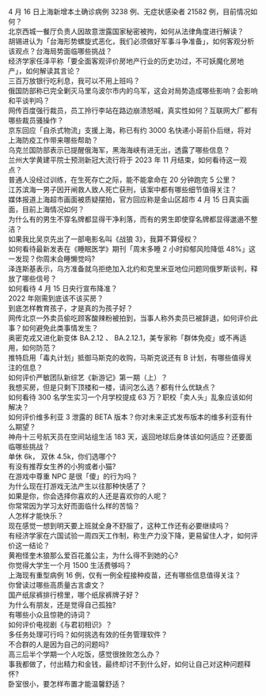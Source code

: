 4 月 16 日上海新增本土确诊病例 3238 例、无症状感染者 21582 例，目前情况如何？  
北京西城一餐厅负责人因故意泄露国家秘密被拘，如何从法律角度进行解读？  
胡锡进认为「台海形势螺旋式恶化，我们必须做好军事斗争准备」，如何客观分析该观点？台海局势面临哪些挑战？  
经济学家任泽平称「要全面客观评价房地产行业的历史功过，不可妖魔化房地产」，如何解读其言论？  
三百万放银行吃利息，我可以不用上班吗？  
俄国防部称已完全剿灭马里乌波尔市内的乌军，这会对局势造成哪些影响？会影响和平谈判吗？  
网传百度强行裁员，员工拎行李站在路边崩溃怒喊，真实性如何？互联网大厂都有哪些裁员骚操作？  
京东回应「自杀式物流」支援上海，称已有约 3000 名快递小哥前仆后继，将对上海防疫工作带来哪些帮助？  
乌克兰国防部表示已提醒俄海军，黑海海峡有进无出，透露了哪些信息？  
兰州大学黄建平院士预测新冠大流行将于 2023 年 11 月结束，如何看待这一观点？  
普通人没经过训练，在生死存亡之际，能不能拿命在 20 分钟跑完 5 公里？  
江苏滨海一男子因开闸救人致人死亡获刑，该案中都有哪些细节值得关注？  
媒体报道上海超市画面被质疑摆拍，官方回应称是金山区超市 4 月 15 日真实画面，目前上海情况如何？  
为什么有的男生不穿名牌都显得干净利落，而有的男生即使穿名牌都显得邋遢不整洁？  
如果我比吴京先出了一部电影名叫《战狼 3》，我算不算侵权？  
如何看待最新发表在《睡眠医学》期刊「周末多睡 2 小时抑郁风险降低 48%」这一发现？你周末会睡懒觉吗?  
泽连斯基表示，乌方准备就乌拒绝加入北约和克里米亚地位问题同俄罗斯谈判，释放了哪些信号？  
如何看待 4 月 15 日央行宣布降准？  
2022 年刚需到底该不该买房？  
到底怎样教育孩子，才是真的为孩子好？  
网传北京一外卖员偷吃顾客酸辣粉被拍到，当事人称外卖员已被辞退，如何评价此事？如何避免此类事情发生？  
奥密克戎又进化新变体 BA.2.12 、 BA.2.12.1，美专家称「群体免疫」或不再适用，如何防范？  
推特启用「毒丸计划」抵御马斯克的收购，马斯克说还有 B 计划，有哪些值得关注的信息？  
如何评价严敏团队新综艺《新游记》第一期（上）？  
我想买房，但是只剩下顶楼和一楼，请问怎么选？都有什么优缺点？  
如何看待 300 名学生实习一个月学校提成 63 万？职校「卖人头」乱象应该如何解决？  
如何评价维多利亚 3 泄露的 BETA 版本？你对未来正式发布版本的维多利亚有什么期望？  
神舟十三号航天员在空间站组生活 183 天，返回地球后身体该如何适应？还要面临哪些挑战？  
单休 6k， 双休 4.5k，你们选哪个?  
有没有推荐女生养的小狗或者小猫?  
在游戏中尊重 NPC 是很「傻」的行为吗？  
为什么现在打游戏无法产生以往那种快感了？  
如果是你，你会选择你喜欢的人还是喜欢你的人呢？  
你常常因为学习太好而面临什么样的苦恼？  
人怎样才能快乐？  
现在感觉一想到明天要上班就全身不舒服了，这种工作还有必要继续吗？  
有经济学家在六国试验一周四天工作制，称生产力没下降，更易留住人才，如何评价这一结论？  
黄袍怪奎木狼那么爱百花羞公主，为什么得不到她的心?  
你觉得大学生一个月 1500 生活费够吗？  
上海现有重型病例 16 例，仅有一例全程接种疫苗，还有哪些信息值得关注？  
你曾读过哪些高质量古言虐文？  
国产纸尿裤排行榜里，哪个纸尿裤牌子好？  
为什么有朋友，还是觉得自己孤独?  
有哪些小众且惊艳的诗词？  
如何评价电视剧《与君初相识》？  
多任务处理可行吗？如何挑选有效的任务管理软件？  
不合群的人是因为自己的问题吗?  
高三后半个学期一个人吃饭，感觉很挫败怎么办？  
事我都做了，付出精力和金钱，最终却讨不到什么好，如何让自己对这种问题释怀?  
卧室很小，要怎样布置才能温馨舒适？  
